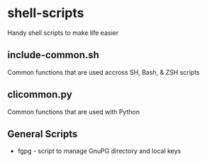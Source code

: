 # shell-scripts
Handy shell scripts to make life easier

## include-common.sh

Common functions that are used accross SH, Bash, & ZSH scripts

## clicommon.py

Common functions that are used with Python

## General Scripts

* fgpg - script to manage GnuPG directory and local keys
